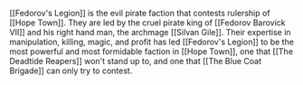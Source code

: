 [[Fedorov's Legion]] is the evil pirate faction that contests rulership of [[Hope Town]]. They are led by the cruel pirate king of [[Fedorov Barovick VII]] and his right hand man, the archmage [[Silvan Gile]]. Their expertise in manipulation, killing, magic, and profit has led [[Fedorov's Legion]] to be the most powerful and most formidable faction in [[Hope Town]], one that [[The Deadtide Reapers]] won't stand up to, and one that [[The Blue Coat Brigade]] can only try to contest. 